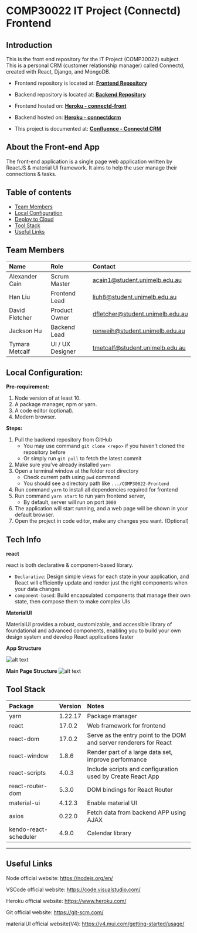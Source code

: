 # COMP30022 IT Project (Connectd) Frontend

## Introduction

This is the front end repository for the IT Project (COMP30022) subject. This is a personal CRM (customer relationship manager) called Connectd, created with React, Django, and MongoDB.

* Frontend repository is located at: [**Frontend Repository**](https://github.com/Andrew-Liu-mel/COMP30022-FrontEnd)

* Backend repository is located at: [**Backend Repository**](https://github.com/Andrew-Liu-mel/COMP30022)

* Frontend hosted on: [**Heroku - connectd-front**](https://connectd-front.herokuapp.com/)

* Backend hosted on: [**Heroku - connectdcrm**](https://connectdcrm.herokuapp.com/)

* This project is documented at: [**Confluence - Connectd CRM**](https://comp30022-079.atlassian.net/wiki/spaces/CRM/overview)

## About the Front-end App

The front-end application is a single page web application written by ReactJS & material UI framework.
It aims to help the user manage their connections & tasks.

## Table of contents

- [Team Members](#team-members)
- [Local Configuration](#local-configuration)
- [Deploy to Cloud](#deploy-to-cloud)
- [Tool Stack](#tool-stack)
- [Useful Links](#useful-links)

## Team Members

| Name           | Role              | Contact                         |
| :------------  | :------------     | :------------                   |
| Alexander Cain | Scrum Master      | acain1@student.unimelb.edu.au   |
| Han Liu        | Frontend Lead     | liuh8@student.unimelb.edu.au    |
| David Fletcher | Product Owner     | dfletcher@student.unimelb.edu.au |
| Jackson Hu     | Backend Lead      | renweih@student.unimelb.edu.au  |
| Tymara Metcalf | UI / UX Designer  | tmetcalf@student.unimelb.edu.au |


## Local Configuration:

**Pre-requirement:**
1. Node version of at least 10.
2. A package manager, npm or yarn.
3. A code editor (optional).
4. Modern browser.

**Steps:**
1. Pull the backend repository from GitHub
   * You may use command `git clone <repo>` if you haven’t cloned the repository before
   * Or simply run `git pull` to fetch the latest commit
2. Make sure you’ve already installed `yarn`
3. Open a terminal window at the folder root directory
   * Check current path using `pwd` command
   * You should see a directory path like `.../COMP30022-Frontend`
4. Run command `yarn` to install all dependencies required for frontend
5. Run command `yarn start` to run yarn frontend server, 
   * By default, server will run on port `3000`
6. The application will start running, and a web page will be shown in your default browser. 
7. Open the project in code editor, make any changes you want. (Optional)

##  Tech Info
  
**react** 

react is both declarative & component-based library. 
 * `Declarative`: Design simple views for each state in your application, and React will efficiently update and render just the right components when your data changes
 * `component-based`: Build encapsulated components that manage their own state, then compose them to make complex UIs

**MaterialUI**

MaterialUI provides a robust, customizable, and accessible library of foundational and advanced components, enabling you to build your own design system and develop React applications faster

**App Structure**

![alt text](https://res.cloudinary.com/andrewstorage/image/upload/v1636078034/yyzzfeplakmvkr8dcaxh.jpg)

**Main Page Structure**
![alt text](https://res.cloudinary.com/andrewstorage/image/upload/v1636078141/jvks0ls3osjejkagbub2.jpg)

## Tool Stack

| Package               | Version  | Notes                                                               |
| :------------         | :------- | :------------                                                       |
| yarn                  | 1.22.17  | Package manager                                                     |
| react                 | 17.0.2   | Web framework for frontend                                          |
| react-dom             | 17.0.2   | Serve as the entry point to the DOM and server renderers for React  |
| react-window          | 1.8.6    | Render part of a large data set, improve performance                |
| react-scripts         | 4.0.3    | Include scripts and configuration used by Create React App          |
| react-router-dom      | 5.3.0    | DOM bindings for React Router                                       |
| material-ui           | 4.12.3   | Enable material UI                                                  |
| axios                 | 0.22.0   | Fetch data from backend APP using AJAX                              |
| kendo-react-scheduler | 4.9.0    | Calendar library      
----------------------------------------------------

## Useful Links

Node official website: https://nodejs.org/en/

VSCode official website: https://code.visualstudio.com/

Heroku official website: https://www.heroku.com/

Git official website: https://git-scm.com/

materialUI official website(V4): https://v4.mui.com/getting-started/usage/
